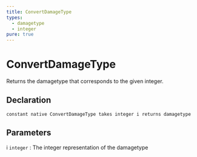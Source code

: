 ```yaml
---
title: ConvertDamageType
types:
  - damagetype
  - integer
pure: true
---
```


# ConvertDamageType
Returns the damagetype that corresponds to the given integer.

## Declaration

```jass
constant native ConvertDamageType takes integer i returns damagetype
```

## Parameters
i `integer`
: The integer representation of the damagetype
